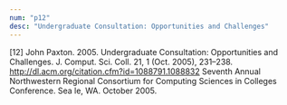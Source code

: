 ```yaml
---
num: "p12"
desc: "Undergraduate Consultation: Opportunities and Challenges"
---
```


[12] John Paxton. 2005. Undergraduate Consultation: Opportunities and Challenges. J. Comput. Sci. Coll. 21, 1 (Oct. 2005), 231–238. <http://dl.acm.org/citation.cfm?id=1088791.1088832> Seventh Annual Northwestern Regional Consortium for Computing Sciences in Colleges Conference. Sea le, WA. October 2005.






